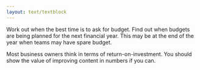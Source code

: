 ```yaml
---
layout: text/textblock
---
```

Work out when the best time is to ask for budget. Find out when budgets are being planned  for the next financial year. This may be at the end of the year when teams may have spare budget.

Most business owners think in terms of return-on-investment. You should show the value of improving content in numbers if you can.
